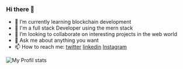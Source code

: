 ﻿### Hi there 👋
- 🌱 I’m currently learning blockchain development
- 💬 I'm a full stack Developer using the mern stack
- 👯 I’m looking to collaborate on interesting projects in the web world
- 💬 Ask me about anything you want
- 📫 How to reach me: [twitter](https://twitter.com/senyoudev) [linkedin](https://www.linkedin.com/in/younes-meskafe-903b3118b/) [Instagram](https://www.instagram.com/senyou_dev/)

![My Profil stats](https://github-readme-stats.vercel.app/api?username=senyoudev&show_icons=true&theme=transparent&bg_color=000000&text_color=0773d3&border_color=fff)

